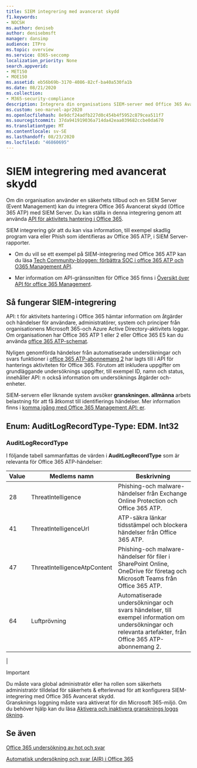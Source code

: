```yaml
---
title: SIEM integrering med avancerat skydd
f1.keywords:
- NOCSH
ms.author: deniseb
author: denisebmsft
manager: dansimp
audience: ITPro
ms.topic: overview
ms.service: O365-seccomp
localization_priority: None
search.appverid:
- MET150
- MOE150
ms.assetid: eb56b69b-3170-4086-82cf-ba40a530fa1b
ms.date: 08/21/2020
ms.collection:
- M365-security-compliance
description: Integrera din organisations SIEM-server med Office 365 Avancerat skydd och relaterade hot händelser i Office 365 Activity Management API.
ms.custom: seo-marvel-apr2020
ms.openlocfilehash: 8e9dcf24adfb227d0c454b4f5952c879cea511f7
ms.sourcegitcommit: 37da941919036a714da42eaa039682ccbe0da670
ms.translationtype: MT
ms.contentlocale: sv-SE
ms.lasthandoff: 08/23/2020
ms.locfileid: "46860695"
---
```

# <a name="siem-integration-with-advanced-threat-protection"></a>SIEM integrering med avancerat skydd

Om din organisation använder en säkerhets tillbud och en SIEM Server (Event Management) kan du integrera Office 365 Avancerat skydd (Office 365 ATP) med SIEM Server. Du kan ställa in denna integrering genom att använda [API för aktivitets hantering i Office 365](https://docs.microsoft.com/office/office-365-management-api/office-365-management-activity-api-reference). 

SIEM integrering gör att du kan visa information, till exempel skadlig program vara eller Phish som identifieras av Office 365 ATP, i SIEM Server-rapporter. 

- Om du vill se ett exempel på SIEM-integrering med Office 365 ATP kan du läsa [Tech Community-bloggen: förbättra SOC i office 365 ATP och O365 Management API](https://techcommunity.microsoft.com/t5/microsoft-security-and/improve-the-effectiveness-of-your-soc-with-office-365-atp-and/ba-p/1525185).

- Mer information om API-gränssnitten för Office 365 finns i [Översikt över API för office 365 Management](https://docs.microsoft.com/office/office-365-management-api/office-365-management-apis-overview).

## <a name="how-siem-integration-works"></a>Så fungerar SIEM-integrering

API: t för aktivitets hantering i Office 365 hämtar information om åtgärder och händelser för användare, administratörer, system och principer från organisationens Microsoft 365-och Azure Active Directory-aktivitets loggar. Om organisationen har Office 365 ATP 1 eller 2 eller Office 365 E5 kan du använda [office 365 ATP-schemat](https://docs.microsoft.com/office/office-365-management-api/office-365-management-activity-api-schema#office-365-advanced-threat-protection-and-threat-investigation-and-response-schema).  

Nyligen genomförda händelser från automatiserade undersökningar och svars funktioner i [office 365 ATP-abonnemang 2](office-365-atp.md#office-365-atp-plan-1-and-plan-2) har lagts till i API för hanterings aktiviteten för Office 365. Förutom att inkludera uppgifter om grundläggande undersöknings uppgifter, till exempel ID, namn och status, innehåller API: n också information om undersöknings åtgärder och-enheter.

SIEM-servern eller liknande system avsöker **granskningen. allmänna** arbets belastning för att få åtkomst till identifierings händelser. Mer information finns i [komma igång med Office 365 Management API: er](https://docs.microsoft.com/office/office-365-management-api/get-started-with-office-365-management-apis). 


## <a name="enum-auditlogrecordtype---type-edmint32"></a>Enum: AuditLogRecordType-Type: EDM. Int32

### <a name="auditlogrecordtype"></a>AuditLogRecordType

I följande tabell sammanfattas de värden i **AuditLogRecordType** som är relevanta för Office 365 ATP-händelser:

|Value|Medlems namn|Beskrivning|
|---|---|---|
|28|ThreatIntelligence|Phishing-och malware-händelser från Exchange Online Protection och Office 365 ATP.|
|41|ThreatIntelligenceUrl|ATP-säkra länkar tidsstämpel och blockera händelser från Office 365 ATP.|
|47|ThreatIntelligenceAtpContent|Phishing-och malware-händelser för filer i SharePoint Online, OneDrive för företag och Microsoft Teams från Office 365 ATP.|
|64|Luftprövning|Automatiserade undersökningar och svars händelser, till exempel information om undersökningar och relevanta artefakter, från Office 365 ATP-abonnemang 2.|
|

> [!IMPORTANT]
> Du måste vara global administratör eller ha rollen som säkerhets administratör tilldelad för säkerhets & efterlevnad för att konfigurera SIEM-integrering med Office 365 Avancerat skydd.<br/>Gransknings loggning måste vara aktiverat för din Microsoft 365-miljö. Om du behöver hjälp kan du läsa [Aktivera och inaktivera gransknings loggs ökning](../../compliance/turn-audit-log-search-on-or-off.md).

## <a name="see-also"></a>Se även

[Office 365 undersökning av hot och svar](office-365-ti.md)

[Automatisk undersökning och svar (AIR) i Office 365](automated-investigation-response-office.md)


